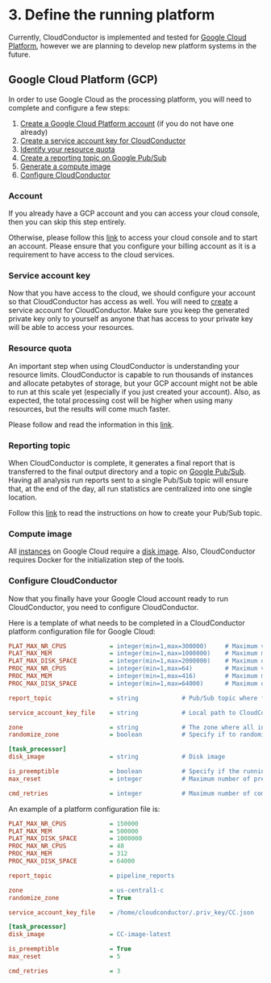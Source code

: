 # 3. Define the running platform

Currently, CloudConductor is implemented and tested for [Google Cloud Platform](https://cloud.google.com/),
however we are planning to develop new platform systems in the future. 

## Google Cloud Platform (GCP)

In order to use Google Cloud as the processing platform, you will need to complete and configure a few steps:

  1. [Create a Google Cloud Platform account](#account) (if you do not have one already)
  2. [Create a service account key for CloudConductor](#service-account-key)
  3. [Identify your resource quota](#resource-quota)
  4. [Create a reporting topic on Google Pub/Sub](#reporting-topic)
  5. [Generate a compute image](#compute-image)
  6. [Configure CloudConductor](#configure-cloudconductor)

### Account

If you already have a GCP account and you can access your cloud console, then you can skip this step entirely. 

Otherwise, please follow this [link](https://console.cloud.google.com/) to access your cloud console and to start an account.
Please ensure that you configure your billing account as it is a requirement to have access to the cloud services.

### Service account key

Now that you have access to the cloud, we should configure your account so that CloudConductor has access as well.
You will need to [create](https://cloud.google.com/iam/docs/creating-managing-service-account-keys) a service account for CloudConductor.
Make sure you keep the generated private key only to yourself as anyone that has access to your private key will be able to 
access your resources.

### Resource quota

An important step when using CloudConductor is understanding your resource limits. CloudConductor is capable to run
thousands of instances and allocate petabytes of storage, but your GCP account might not be able to run at this scale yet (especially if you just created your account).
Also, as expected, the total processing cost will be higher when using many resources, but the results will come much faster.

Please follow and read the information in this [link](https://cloud.google.com/compute/quotas).

### Reporting topic

When CloudConductor is complete, it generates a final report that is transferred to the final output directory and 
a topic on [Google Pub/Sub](https://cloud.google.com/pubsub/docs/overview). Having all analysis run reports sent to a single Pub/Sub topic will
ensure that, at the end of the day, all run statistics are centralized into one single location.

Follow this [link](https://cloud.google.com/pubsub/docs/quickstart-console) to read the instructions on how to create your Pub/Sub topic.

### Compute image

All [instances](https://cloud.google.com/compute/docs/instances/) on Google Cloud require a [disk image](https://cloud.google.com/compute/docs/images).
Also, CloudConductor requires Docker for the initialization step of the tools. 

### Configure CloudConductor

Now that you finally have your Google Cloud account ready to run CloudConductor, you need to configure CloudConductor.

Here is a template of what needs to be completed in a CloudConductor platform configuration file for Google Cloud:

```ini
PLAT_MAX_NR_CPUS            = integer(min=1,max=300000)     # Maximum vCPUs count (for the entire GCP project)
PLAT_MAX_MEM                = integer(min=1,max=1000000)    # Maximum memory RAM in GB (for the entire GCP project)
PLAT_MAX_DISK_SPACE         = integer(min=1,max=2000000)    # Maximum disk space in GB (for the entire GCP project)
PROC_MAX_NR_CPUS            = integer(min=1,max=64)         # Maximum vCPUs count (for one single instance)
PROC_MAX_MEM                = integer(min=1,max=416)        # Maximum memory RAM in GB (for one single instance)
PROC_MAX_DISK_SPACE         = integer(min=1,max=64000)      # Maximum disk space in GB (for one single instance)

report_topic                = string            # Pub/Sub topic where final reports are sent 

service_account_key_file    = string            # Local path to CloudConductor service account private key 

zone                        = string            # The zone where all instances are created
randomize_zone              = boolean           # Specify if to randomize the zone 

[task_processor]
disk_image                  = string            # Disk image

is_preemptible              = boolean           # Specify if the running instances to be preemptible
max_reset                   = integer           # Maximum number of preemptions before total stop 

cmd_retries                 = integer           # Maximum number of command reruns 
```

An example of a platform configuration file is:

```ini
PLAT_MAX_NR_CPUS            = 150000
PLAT_MAX_MEM                = 500000
PLAT_MAX_DISK_SPACE         = 1000000
PROC_MAX_NR_CPUS            = 48
PROC_MAX_MEM                = 312
PROC_MAX_DISK_SPACE         = 64000

report_topic                = pipeline_reports

zone                        = us-central1-c
randomize_zone              = True

service_account_key_file    = /home/cloudconductor/.priv_key/CC.json

[task_processor]
disk_image                  = CC-image-latest

is_preemptible              = True
max_reset                   = 5

cmd_retries                 = 3
```
